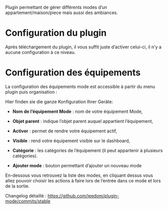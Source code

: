 Plugin permettant de gérer différents modes d’un
appartement/maison/piece mais aussi des ambiances.

Configuration du plugin 
=======================

Après téléchargement du plugin, il vous suffit juste d’activer celui-ci,
il n’y a aucune configuration à ce niveau.

Configuration des équipements 
=============================

La configuration des équipements mode est accessible à partir du menu
plugin puis organisation :

Hier finden sie die ganze Konfiguration Ihrer Geräte:

-   **Nom de l’équipement Mode** : nom de votre équipement Mode,

-   **Objet parent** : indique l’objet parent auquel appartient
    l’équipement,

-   **Activer** : permet de rendre votre équipement actif,

-   **Visible** : rend votre équipement visible sur le dashboard,

-   **Catégorie** : les catégories de l’équipement (il peut appartenir à
    plusieurs catégories).

-   **Ajouter mode** : bouton permettant d’ajouter un nouveau mode

En-dessous vous retrouvez la liste des modes, en cliquant dessus vous
allez pouvoir choisir les actions à faire lors de l’entrée dans ce mode
et lors de la sortie.

Changelog détaillé :
<https://github.com/jeedom/plugin-mode/commits/stable>
